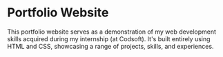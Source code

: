 # Portfolio Website
This portfolio website serves as a demonstration of my web development skills acquired during my internship (at Codsoft). It's built entirely using HTML and CSS, showcasing a range of projects, skills, and experiences.
